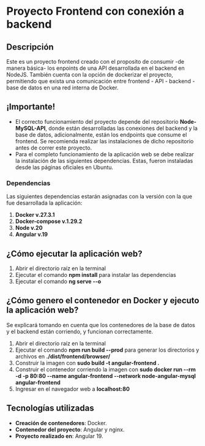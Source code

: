 # Proyecto Frontend con conexión a backend

## Descripción
Este es un proyecto frontend creado con el proposito de consumir -de manera básica- los enpoints de una API desarrollada en el backend en NodeJS. También cuenta con la opción de dockerizar el proyecto, permitiendo que exista una comunicación entre frontend - API - backend - base de datos en una red interna de Docker. 

## ¡Importante!
- El correcto funcionamiento del proyecto depende del repositorio **Node-MySQL-API**, donde están desarrolladas las conexiones del backend y la base de datos, adicionalmente, están los endpoints que consume el frontend. Se recomienda realizar las instalaciones de dicho repositorio antes de correr este proyecto.
- Para el completo funcionamiento de la aplicación web se debe realizar la instalación de las siguientes dependencias. Estas, fueron instaladas desde las páginas oficiales en Ubuntu.

### Dependencias
Las siguientes dependencias estarán asignadas con la versión con la que fue desarrollada la aplicación:
1. **Docker v.27.3.1**
2. **Docker-compose v.1.29.2**
3. **Node v.20**
4. **Angular v.19**

## ¿Cómo ejecutar la aplicación web?
1. Abrir el directorio raíz en la terminal
2. Ejecutar el comando **npm install** para instalar las dependencias
3. Ejecutar el comando **ng serve --o**

## ¿Cómo genero el contenedor en Docker y ejecuto la aplicación web?
Se explicará tomando en cuenta que los contenedores de la base de datos y el backend están corriendo, y funcionan correctamente.
1. Abrir el directorio raíz en la terminal
2. Ejecutar el comando **npm run build --prod** para generar los directorios y archivos en **./dist/frontend/browser/**
3. Construir la imagen con **sudo build -t angular-frontend .**
4. Construir el contenedor corriendo la imagen con **sudo docker run --rm -d -p 80:80 --name angular-frontend --network node-angular-mysql angular-frontend**
5. Ingresar en el navegador web a **localhost:80**

## Tecnologías utilizadas
- **Creación de contenedores**: Docker.
- **Contenedor del proyecto**: Angular y nginx.
- **Proyecto realizado en**: Angular 19.
